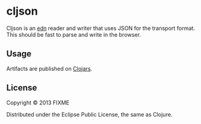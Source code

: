 # cljson

Cljson is an [edn](https://github.com/edn-format/edn) reader and writer that uses
JSON for the transport format. This should be fast to parse and write in the browser.

## Usage

Artifacts are published on [Clojars](http://clojars.org/tailrecursion/cljson).

## License

Copyright © 2013 FIXME

Distributed under the Eclipse Public License, the same as Clojure.
